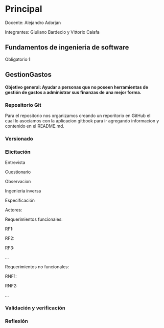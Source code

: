 # Principal

Docente: Alejandro Adorjan

Integrantes: Giuliano Bardecio y Vittorio Caiafa

## Fundamentos de ingenieria de software

Obligatorio 1

## GestionGastos



#### Objetivo general: Ayudar a personas que no poseen herramientas de gestión de gastos a administrar sus finanzas de una mejor forma.

### Repositorio Git

Para el repositorio nos organizamos creando un reporitorio en GitHub el cual lo asociamos con la aplicacion gitbook para ir agregando informacion y contenido en el README.md.



### Versionado





### Elicitación

Entrevista

Cuestionario

Observacion

Ingenieria inversa





Especificación

Actores:

Requerimientos funcionales:

RF1:

RF2:

RF3:

...

Requerimientos no funcionales:

RNF1:

RNF2:

...

### Validación y verificación



### Reflexión


